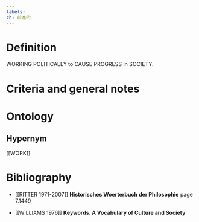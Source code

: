```yaml
---
labels: 
zh: 前進的
---
```


# Definition
WORKING POLITICALLY to CAUSE PROGRESS in SOCIETY.
# Criteria and general notes
# Ontology

## Hypernym
[[WORK]]
# Bibliography
- [[RITTER 1971-2007]]
**Historisches Woerterbuch der Philosophie** page 7.1449

- [[WILLIAMS 1976]]
**Keywords.  A Vocabulary of Culture and Society** 

